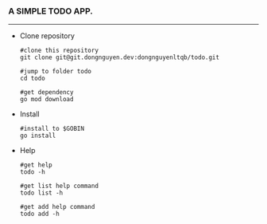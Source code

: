 ### A SIMPLE TODO APP.

---

- Clone repository

  ```
  #clone this repository
  git clone git@git.dongnguyen.dev:dongnguyenltqb/todo.git
  
  #jump to folder todo
  cd todo
  
  #get dependency
  go mod download
  ```

- Install

  ```
  #install to $GOBIN
  go install
  ```

  

- Help

  ```
  #get help
  todo -h
  
  #get list help command
  todo list -h
  
  #get add help command
  todo add -h
  ```

  
